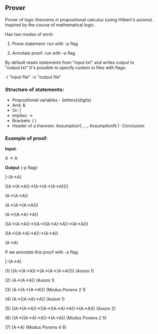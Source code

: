 Prover
------

Prover of logic theorems in propositional calculus (using Hilbert's axioms). 
Inspired by the course of mathematical logic.

Has two modes of work:

1. Prove statement: run with -p flag

2. Annotate proof: run with -a flag


By default reads statements from "input.txt" and writes output to "output.txt"
It's possible to specify custom io files with flags: 

-i "input file" -o "output file"


### Structure of statements:

* Propositional variables - (letters)(digits)
* And: &
* Or: |
* Implies: ->
* Brackets: ( )
* Header of a theorem: Assumption1, ..., AssumptionN |- Conclusion

### Example of proof:

**Input**:

A -> A


**Output** (-p flag):

|-(A->A)

((A->(A->A))->(A->(A->(A->A))))

(A->(A->A))

(A->(A->(A->A)))

(A->((A->A)->A))

((A->(A->A))->((A->((A->A)->A))->(A->A)))

((A->((A->A)->A))->(A->A))

(A->A)  



If we annotate this proof with -a flag:


|-(A->A)

(1) ((A->(A->A))->(A->(A->(A->A)))) (Axiom 1)

(2) (A->(A->A)) (Axiom 1)

(3) (A->(A->(A->A))) (Modus Ponens 2 1)

(4) (A->((A->A)->A)) (Axiom 1)

(5) ((A->(A->A))->((A->((A->A)->A))->(A->A))) (Axiom 2)

(6) ((A->((A->A)->A))->(A->A)) (Modus Ponens 2 5)

(7) (A->A) (Modus Ponens 4 6)
